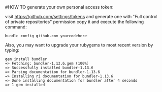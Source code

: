 #HOW TO generate your own personal access token:

visit https://github.com/settings/tokens and generate one with "Full control of private repositories" permission
copy it and execute the following command:

    bundle config github.com yourcodehere

Also, you may want to upgrade your rubygems to most recent version by typing:

    gem install bundler
    => Fetching: bundler-1.13.6.gem (100%)
    => Successfully installed bundler-1.13.6
    => Parsing documentation for bundler-1.13.6
    => Installing ri documentation for bundler-1.13.6
    => Done installing documentation for bundler after 4 seconds
    => 1 gem installed
